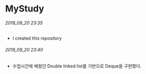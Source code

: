 # MyStudy

###### 2019_09_20 23:35

- I created this repository

###### 2019_09_20 23:40

- 수업시간에 배웠던 Double linked list를 기반으로 Deque을 구현했다.

